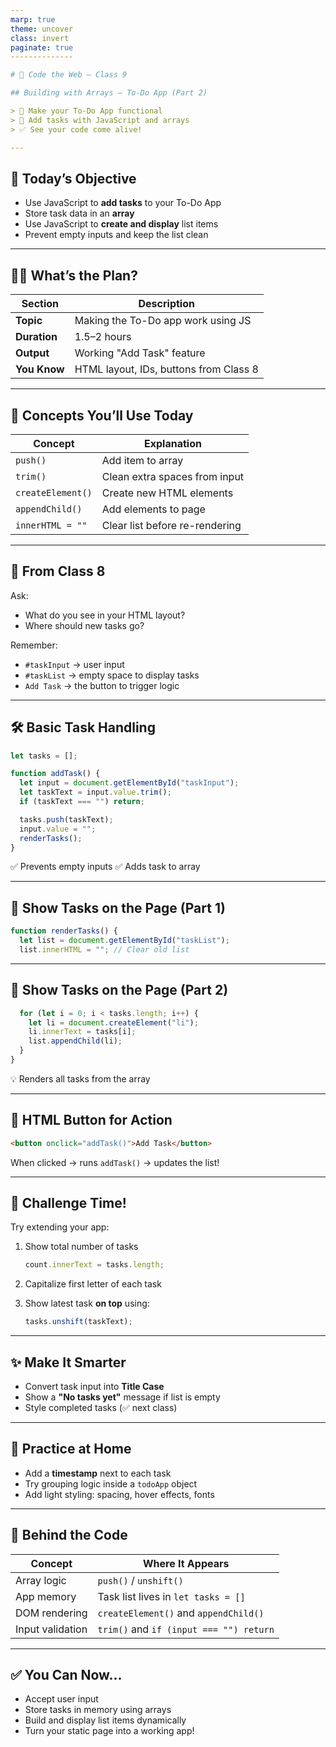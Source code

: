 ```yaml
---
marp: true
theme: uncover
class: invert
paginate: true
--------------

# 🏫 Code the Web – Class 9

## Building with Arrays – To-Do App (Part 2)

> 🎯 Make your To-Do App functional
> 🧠 Add tasks with JavaScript and arrays
> ✅ See your code come alive!

---
```


## 🎯 Today’s Objective

* Use JavaScript to **add tasks** to your To-Do App
* Store task data in an **array**
* Use JavaScript to **create and display** list items
* Prevent empty inputs and keep the list clean

---

## 🧑‍🏫 What’s the Plan?

| Section      | Description                            |
| ------------ | -------------------------------------- |
| **Topic**    | Making the To-Do app work using JS     |
| **Duration** | 1.5–2 hours                            |
| **Output**   | Working "Add Task" feature             |
| **You Know** | HTML layout, IDs, buttons from Class 8 |

---

## 📖 Concepts You’ll Use Today

| Concept           | Explanation                    |
| ----------------- | ------------------------------ |
| `push()`          | Add item to array              |
| `trim()`          | Clean extra spaces from input  |
| `createElement()` | Create new HTML elements       |
| `appendChild()`   | Add elements to page           |
| `innerHTML = ""`  | Clear list before re-rendering |

---

## 🔁 From Class 8

Ask:

* What do you see in your HTML layout?
* Where should new tasks go?

Remember:

* `#taskInput` → user input
* `#taskList` → empty space to display tasks
* `Add Task` → the button to trigger logic

---

## 🛠️ Basic Task Handling

```js
let tasks = [];

function addTask() {
  let input = document.getElementById("taskInput");
  let taskText = input.value.trim();
  if (taskText === "") return;

  tasks.push(taskText);
  input.value = "";
  renderTasks();
}
```

✅ Prevents empty inputs
✅ Adds task to array

---

## 🔁 Show Tasks on the Page (Part 1)

```js
function renderTasks() {
  let list = document.getElementById("taskList");
  list.innerHTML = ""; // Clear old list
```

---

## 🔁 Show Tasks on the Page (Part 2)

```js
  for (let i = 0; i < tasks.length; i++) {
    let li = document.createElement("li");
    li.innerText = tasks[i];
    list.appendChild(li);
  }
}
```

💡 Renders all tasks from the array

---

## 🔘 HTML Button for Action

```html
<button onclick="addTask()">Add Task</button>
```

When clicked → runs `addTask()` → updates the list!

---

## 🧪 Challenge Time!

Try extending your app:

1. Show total number of tasks

   ```js
   count.innerText = tasks.length;
   ```
2. Capitalize first letter of each task
3. Show latest task **on top** using:

   ```js
   tasks.unshift(taskText);
   ```

---

## ✨ Make It Smarter

* Convert task input into **Title Case**
* Show a **"No tasks yet"** message if list is empty
* Style completed tasks (✅ next class)

---

## 📝 Practice at Home

* Add a **timestamp** next to each task
* Try grouping logic inside a `todoApp` object
* Add light styling: spacing, hover effects, fonts

---

## 🧠 Behind the Code

| Concept          | Where It Appears                        |
| ---------------- | --------------------------------------- |
| Array logic      | `push()` / `unshift()`                  |
| App memory       | Task list lives in `let tasks = []`     |
| DOM rendering    | `createElement()` and `appendChild()`   |
| Input validation | `trim()` and `if (input === "") return` |

---

## ✅ You Can Now\...

* Accept user input
* Store tasks in memory using arrays
* Build and display list items dynamically
* Turn your static page into a working app!
